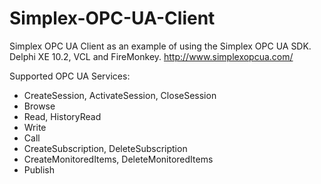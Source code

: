 # Simplex-OPC-UA-Client
Simplex OPC UA Client as an example of using the Simplex OPC UA SDK.
Delphi XE 10.2, VCL and FireMonkey.
http://www.simplexopcua.com/

Supported OPC UA Services:
  - CreateSession, ActivateSession, CloseSession
  - Browse
  - Read, HistoryRead
  - Write
  - Call
  - CreateSubscription, DeleteSubscription
  - CreateMonitoredItems, DeleteMonitoredItems
  - Publish

